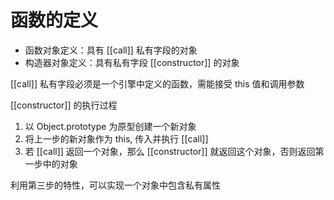 # 函数的定义

- 函数对象定义：具有 [[call]] 私有字段的对象
- 构造器对象定义：具有私有字段 [[constructor]] 的对象

[[call]] 私有字段必须是一个引擎中定义的函数，需能接受 this 值和调用参数

[[constructor]] 的执行过程
1. 以 Object.prototype 为原型创建一个新对象
2. 将上一步的新对象作为 this, 传入并执行 [[call]]
3. 若 [[call]] 返回一个对象，那么 [[constructor]] 就返回这个对象，否则返回第一步中的对象

利用第三步的特性，可以实现一个对象中包含私有属性



